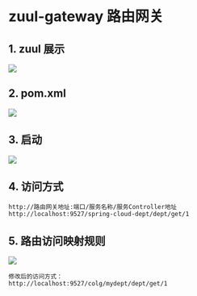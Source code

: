 # zuul-gateway 路由网关

## 1. zuul 展示
![](http://ww1.sinaimg.cn/large/005PjuVtgy1fqv4docxtgj30dd07ht8o.jpg)

## 2. pom.xml
![](http://ww1.sinaimg.cn/large/005PjuVtgy1fqv4e6ojnwj30h002o3yd.jpg)

## 3. 启动
![](http://ww1.sinaimg.cn/large/005PjuVtgy1fqv4epfycnj30l709iq30.jpg)

## 4. 访问方式
	http://路由网关地址:端口/服务名称/服务Controller地址
	http://localhost:9527/spring-cloud-dept/dept/get/1

## 5. 路由访问映射规则
![](http://ww1.sinaimg.cn/large/005PjuVtgy1fqv81v654yj30o003xmx1.jpg)

	修改后的访问方式：
	http://localhost:9527/colg/mydept/dept/get/1